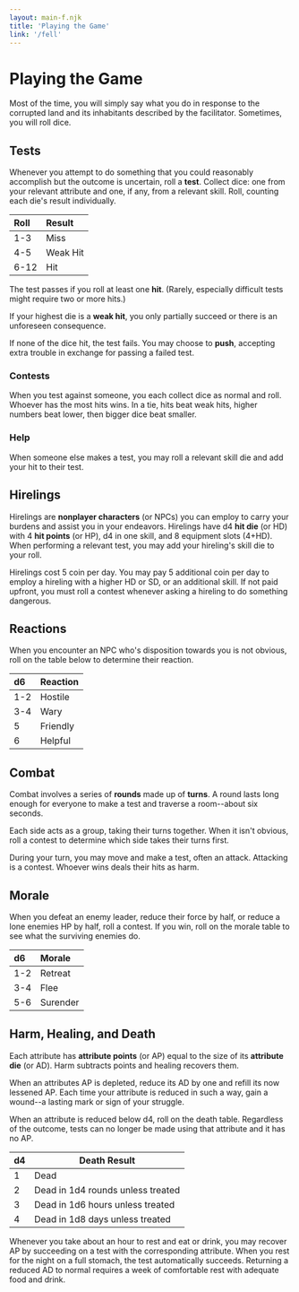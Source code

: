 ```yaml
---
layout: main-f.njk
title: 'Playing the Game'
link: '/fell'
---
```


# Playing the Game

Most of the time, you will simply say what you do in response to the corrupted land and its inhabitants described by the facilitator. Sometimes, you will roll dice.

## Tests

Whenever you attempt to do something that you could reasonably accomplish but the outcome is uncertain, roll a **test**. Collect dice: one from your relevant attribute and one, if any, from a relevant skill. Roll, counting each die's result individually.

Roll|Result
:--|:--
1-3|Miss
4-5|Weak Hit
6-12|Hit

The test passes if you roll at least one **hit**. (Rarely, especially difficult tests might require two or more hits.)

If your highest die is a **weak hit**, you only partially succeed or there is an unforeseen consequence.

If none of the dice hit, the test fails. You may choose to **push**, accepting extra trouble in exchange for passing a failed test.

### Contests

When you test against someone, you each collect dice as normal and roll. Whoever has the most hits wins. In a tie, hits beat weak hits, higher numbers beat lower, then bigger dice beat smaller.

### Help

When someone else makes a test, you may roll a relevant skill die and add your hit to their test.

## Hirelings

Hirelings are **nonplayer characters** (or NPCs) you can employ to carry your burdens and assist you in your endeavors. Hirelings have d4 **hit die** (or HD) with 4 **hit points** (or HP), d4 in one skill, and 8 equipment slots (4+HD). When performing a relevant test, you may add your hireling's skill die to your roll.

Hirelings cost 5 coin per day. You may pay 5 additional coin per day to employ a hireling with a higher HD or SD, or an additional skill. If not paid upfront, you must roll a contest whenever asking a hireling to do something dangerous.

## Reactions

When you encounter an NPC who's disposition towards you is not obvious, roll on the table below to determine their reaction.

d6|Reaction
:--|:--
1-2|Hostile
3-4|Wary
5|Friendly
6|Helpful

## Combat

Combat involves a series of **rounds** made up of **turns**. A round lasts long enough for everyone to make a test and traverse a room--about six seconds.

Each side acts as a group, taking their turns together. When it isn't obvious, roll a contest to determine which side takes their turns first.

During your turn, you may move and make a test, often an attack. Attacking is a contest. Whoever wins deals their hits as harm.

## Morale

When you defeat an enemy leader, reduce their force by half, or reduce a lone enemies HP by half, roll a contest. If you win, roll on the morale table to see what the surviving enemies do.

d6|Morale
:--|:--
1-2|Retreat
3-4|Flee
5-6|Surender

## Harm, Healing, and Death

Each attribute has **attribute points** (or AP) equal to the size of its **attribute die** (or AD). Harm subtracts points and healing recovers them.

When an attributes AP is depleted, reduce its AD by one and refill its now lessened AP. Each time your attribute is reduced in such a way, gain a wound--a lasting mark or sign of your struggle.

When an attribute is reduced below d4, roll on the death table. Regardless of the outcome, tests can no longer be made using that attribute and it has no AP.

d4|Death Result
:--|---
1|Dead
2|Dead in 1d4 rounds unless treated
3|Dead in 1d6 hours unless treated
4|Dead in 1d8 days unless treated

Whenever you take about an hour to rest and eat or drink, you may recover AP by succeeding on a test with the corresponding attribute. When you rest for the night on a full stomach, the test automatically succeeds. Returning a reduced AD to normal requires a week of comfortable rest with adequate food and drink.
